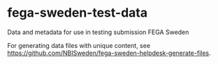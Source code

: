 # fega-sweden-test-data
Data and metadata for use in testing submission FEGA Sweden

For generating data files with unique content, see https://github.com/NBISweden/fega-sweden-helpdesk-generate-files.

